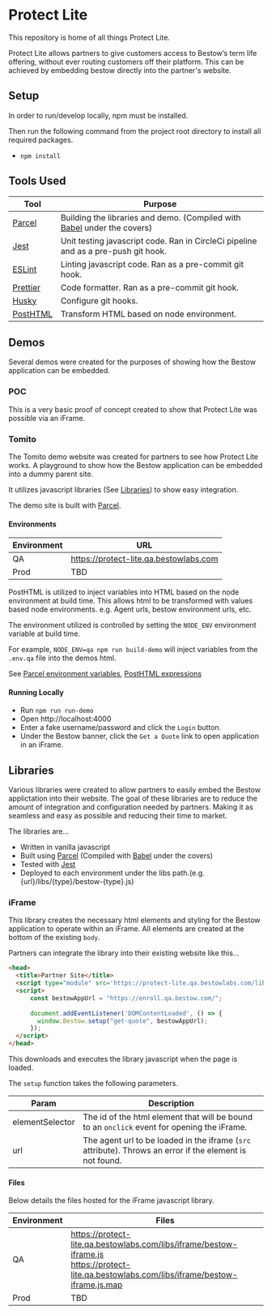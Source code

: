 # Protect Lite

This repository is home of all things Protect Lite.

Protect Lite allows partners to give customers access to Bestow’s term life offering, without ever routing 
customers off their platform. This can be achieved by embedding bestow directly into the partner's website.

## Setup

In order to run/develop locally, npm must be installed. 

Then run the following command from the project root directory to install all required packages.
* `npm install`

## Tools Used

| Tool                                         | Purpose                                                                                       |
|----------------------------------------------|-----------------------------------------------------------------------------------------------|
| [Parcel](https://parceljs.org/)              | Building the libraries and demo. (Compiled with [Babel](https://babeljs.io) under the covers) |
| [Jest](https://jestjs.io/)                   | Unit testing javascript code. Ran in CircleCi pipeline and as a pre-push git hook.            |
| [ESLint](https://eslint.org/)                | Linting javascript code. Ran as a pre-commit git hook.                                        |
| [Prettier](https://prettier.io/)             | Code formatter. Ran as a pre-commit git hook.                                                 |
| [Husky](https://typicode.github.io/husky/#/) | Configure git hooks.                                                                          |
| [PostHTML](https://posthtml.org/#/)          | Transform HTML based on node environment.                                                     |

## Demos

Several demos were created for the purposes of showing how the Bestow application can be embedded.

### POC

This is a very basic proof of concept created to show that Protect Lite was possible via an iFrame.

### Tomito

The Tomito demo website was created for partners to see how Protect Lite works. A playground to show how the 
Bestow application can be embedded into a dummy parent site.

It utilizes javascript libraries (See [Libraries](#libraries)) to show easy integration.

The demo site is built with [Parcel](https://parceljs.org/).

#### Environments

| Environment | URL                                    |
|-------------|----------------------------------------|
| QA          | https://protect-lite.qa.bestowlabs.com |
| Prod        | TBD                                    |

PostHTML is utilized to inject variables into HTML based on the node environment at build time. This allows html to be 
transformed with values based node environments. e.g. Agent urls, bestow environment urls, etc. 

The environment utilized is controlled by setting the `NODE_ENV` environment variable at build time.

For example, `NODE_ENV=qa npm run build-demo` will inject variables from the `.env.qa` file into the demos html.

See [Parcel environment variables](https://en.parceljs.org/env.html), 
[PostHTML expressions](https://github.com/posthtml/posthtml-expressions)

#### Running Locally

* Run `npm run run-demo`
* Open http://localhost:4000
* Enter a fake username/password and click the `Login` button.
* Under the Bestow banner, click the `Get a Quote` link to open application in an iFrame.

## Libraries 

Various libraries were created to allow partners to easily embed the Bestow applictation into their website. 
The goal of these libraries are to reduce the amount of integration and configuration needed by 
partners. Making it as seamless and easy as possible and reducing their time to market.

The libraries are...
* Written in vanilla javascript
* Built using [Parcel](https://parceljs.org/) (Compiled with [Babel](https://babeljs.io) under the covers)
* Tested with [Jest](https://jestjs.io/)
* Deployed to each environment under the libs path.(e.g. {url}/libs/{type}/bestow-{type}.js)


### iFrame

This library creates the necessary html elements and styling for the Bestow application to operate within an iFrame. 
All elements are created at the bottom of the existing `body`.

Partners can integrate the library into their existing website like this...

```html
<head>
  <title>Partner Site</title>
  <script type="module" src='https://protect-lite.qa.bestowlabs.com/libs/iframe/bestow-iframe.js'></script>\
  <script>
      const bestowAppUrl = "https://enroll.qa.bestow.com/";
    
      document.addEventListener('DOMContentLoaded', () => {
        window.Bestow.setup("get-quote", bestowAppUrl);
      });
  </script>
</head>
```

This downloads and executes the library javascript when the page is loaded.

The `setup` function takes the following parameters.

| Param           | Description                                                                                              |
|-----------------|----------------------------------------------------------------------------------------------------------|
| elementSelector | The id of the html element that will be bound to an `onclick` event for opening the iFrame.              |
| url             | The agent url to be loaded in the iframe (`src` attribute). Throws an error if the element is not found. |


#### Files

Below details the files hosted for the iFrame javascript library.

| Environment | Files                                                                                                                                             |
|-------------|---------------------------------------------------------------------------------------------------------------------------------------------------|
| QA          | https://protect-lite.qa.bestowlabs.com/libs/iframe/bestow-iframe.js <br/> https://protect-lite.qa.bestowlabs.com/libs/iframe/bestow-iframe.js.map |
| Prod        | TBD                                                                                                                                               |
